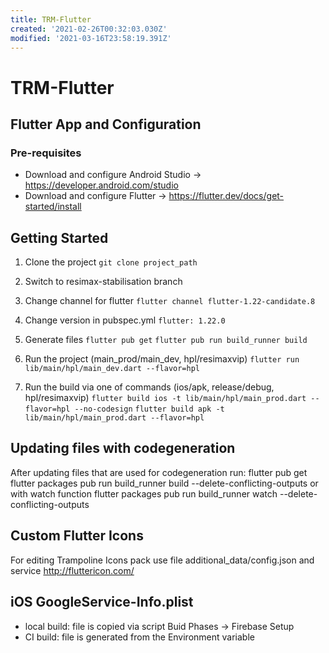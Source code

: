 ```yaml
---
title: TRM-Flutter
created: '2021-02-26T00:32:03.030Z'
modified: '2021-03-16T23:58:19.391Z'
---
```


# TRM-Flutter

## Flutter App and Configuration

### Pre-requisites
- Download and configure Android Studio -> https://developer.android.com/studio
- Download and configure Flutter -> https://flutter.dev/docs/get-started/install

## Getting Started

1) Clone the project
`git clone project_path`

2) Switch to resimax-stabilisation branch

3) Change channel for flutter `flutter channel flutter-1.22-candidate.8`

4) Change version in pubspec.yml `flutter: 1.22.0` 

5) Generate files
`flutter pub get`
`flutter pub run build_runner build`

6) Run the project (main_prod/main_dev, hpl/resimaxvip) 
`flutter run lib/main/hpl/main_dev.dart --flavor=hpl`

3) Run the build via one of commands (ios/apk, release/debug, hpl/resimaxvip)
`flutter build ios -t lib/main/hpl/main_prod.dart --flavor=hpl --no-codesign`
`flutter build apk -t lib/main/hpl/main_prod.dart --flavor=hpl`

## Updating files with codegeneration
After updating files that are used for codegeneration run:
flutter pub get
flutter packages pub run build_runner build --delete-conflicting-outputs
or with watch function
flutter packages pub run build_runner watch --delete-conflicting-outputs

## Custom Flutter Icons
For editing Trampoline Icons pack use file additional_data/config.json and service http://fluttericon.com/

## iOS GoogleService-Info.plist
- local build: file is copied via script Buid Phases -> Firebase Setup
- CI build: file is generated from the Environment variable

